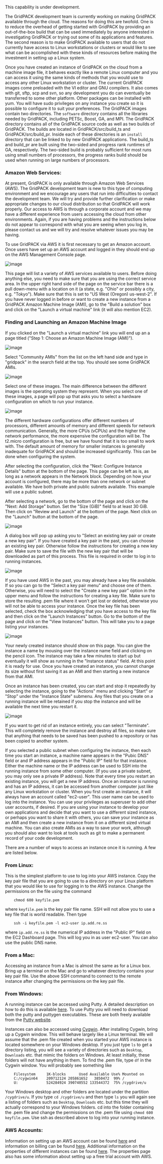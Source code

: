 This capability is under development.

The GridPACK development team is currently working on making GridPACK available
through the cloud. The reasons for doing this are twofold. One is to reduce the
overhead of getting started with GridPACK by providing an out-of-the-box build
that can be used immediately by anyone interested in investigating GridPACK or
trying out some of its applications and features. The second reason is to make
GridPACK available to users that do not currently have access to Linux
workstations or clusters or would like to see what can be accomplished with
these kinds of resources before making the investment in setting up a Linux
system.

Once you have created an instance of GridPACK on the cloud from a machine image
file, it behaves exactly like a remote Linux computer and you can access it
using the same kinds of methods that you would use to access any other Linux
workstation or cluster. The current GridPACK images come preloaded with the VI
editor and GNU compilers. It also comes with git, sftp, scp and svn, so any
development you do can eventually be transferred to some other platform. Other
packages can be installed with yum. You will have sudo privileges on any
instance you create so it is possible to configure it to suit your preferences.
The GridPACK images contain two directories. The `software` directory
contains all the libraries needed by GridPACK, including PETSc, Boost, GA, and
MPI. The GridPACK directory contains all of the GridPACK source code as well as
two builds of GridPACK. The builds are located in GridPACK/src/build_ts and
GridPACK/src/build_pr. Inside each of these directories is an
`install` directory that can be linked to by new GridPACK
applications. The build_ts and build_pr are built using the two-sided and
progress rank runtimes of GA, respectively. The two-sided build is probably
sufficient for most runs using small numbers of processors, the progress ranks
build should be used when running on large numbers of processors.

### Amazon Web Services:
At present, GridPACK is only available through Amazon Web Services (AWS). The
GridPACK development team is new to this type of computing environment and we
encourage any users that run into difficulties to contact the development team.
We will try and provide further clarification or make appropriate changes to our
cloud distribution so that GridPACK will work properly. Our access to AWS is
through a corporate account and we may have a different experience from users
accessing the cloud from other environments. Again, if you are having problems
and the instructions below do not appear to correspond with what you are seeing
when you log in, please contact us and we will try and resolve whatever issues
you may be having.

To use GridPACK via AWS it is first necessary to get an Amazon account. Once
users have set up an AWS account and logged in they should end up on the AWS
Management Console page.

![image](aws_images/AWS_Page.png)

This page will list a variety of AWS services available to users. Before doing
anything else, you need to make sure that you are using the correct service
area. In the upper right hand side of the page on the service bar there is a
pull down-menu with a location on it (a state, e.g. "Ohio" or possibly a city,
e.g. "Tokyo"). Make sure that this is set to
"US West (Oregon) us-west-2". If you have never logged in before or want to
create a new instance from a GridPACK Amazon Machine Image (AMI), go to the
"Build a solution" box and click on the "Launch a virtual machine" link (it will
also mention EC2).

### Finding and Launching an Amazon Machine Image
If you clicked on the "Launch a virtual machine" link you will end up an a page
titled ("Step 1: Choose an Amazon Machine Image (AMI)").

![image](aws_images/AWS_Step1.png)

Select "Community AMIs" from the list on the left hand side and type in
"gridpack" in the search field at the top. You should see some GridPACK AMIs.

![image](aws_images/AWS_Choose.png)

Select one of these images. The main difference between the different images is
the operating system they represent. When you select one of these images, a page
will pop up that asks you to select a hardware configuration on which to run
your instance.

![image](aws_images/AWS_Select.png)

The different hardware configurations offer different numbers of processors,
different amounts of memory and different speeds for network communication.
Generally, the more CPUs (vCPUs) and the higher the network performance, the
more expensive the configuration will be. The t2.micro
configuration is free, but we have found that it is too small to work with. The
default amount of memory for smaller instances is generally inadequate for
GridPACK and should be increased significantly. This can be done when
configuring the system.

After selecting the configuration, click the "Next: Configure Instance Details"
button at the bottom of the page. This page can be left as is, as long as a
network appears in the Network block. Depending on how your account is
configured, there may be more than one network or subnet available. We have both
private and public subnets available. This example will use a public subnet.

After selecting a network, go to the bottom of the page and click on the "Next:
Add Storage" button. Set the "Size (GiB)" field to at least 30 GiB. Then click
on "Review and Launch" at the bottom of the page. Next click on the "Launch"
button at the bottom of the page.

![image](aws_images/AWS_Config.png)

A dialog box will pop up asking you to "Select an existing key pair or create a
new key pair". If you have created a key pair in the past, you can choose an
existing key pair. Otherwise follow the instructions for creating a new key
pair. Make sure to save the file with the new key pair that will be downloaded
as part of this process. This file is required in order to log in to running
instances.

![image](aws_images/AWS_Key.png)

If you have used AWS in the past, you may already have a key file available. If
so you can go to the "Select a key pair menu" and choose one of them. Otherwise,
you will need to select the "Create a new key pair" option in the upper menu and
follow the instructions for creating a key file. Make sure to store the
resulting .pem file where it won't get lost or deleted, otherwise you will not
be able to access your instance. Once the key file has been selected, check the
box acknowledging that you have access to the key file and then click on the
"Launch Instances" button. Go to the bottom of the page and click on the "View
Instances" button. This will take you to a page listing your instances.

![image](aws_images/AWS_Instance.png)

Your newly created instance should show on this page. You can give the instance
a name by mousing over the instance name field and clicking on the pencil icon.
The instance may take a few minutes to start up but eventually it will show as
running in the "Instance status" field. At this point it is ready for use. Once
you have created an instance, you cannot change its size without first saving it
as an AMI and then starting a new instance from that AMI.

Once an instance has been created, you can start and stop it repeatedly by
selecting the instance, going to the "Actions" menu and clicking "Start" or
"Stop" under the "Instance State" submenu. Any files that you create on a
running instance will be retained if you stop the instance and will be available
the next time you restart it.

![image](aws_images/AWS_Stop.png)

If you want to get rid of an instance entirely, you can select "Terminate". This
will completely remove the instance and destroy all files, so make sure that
anything that needs to be saved has been pushed to a repository or has been
copied to another system.

If you selected a public subnet when configuring the instance, then each time
you start an instance, a machine name appears in the "Pubic DNS" field or and IP
address appears in the "Public IP" field for that instance. Either the machine
name or the IP address can be used to SSH into the running instance from some
other computer. (If you use a private subnet, you may only see a private IP
address). Note that every time you restart an existing instance, you will get a
new IP address. Once an instance is running and has an IP address, it can be
accessed from another computer just like any Linux workstation or cluster. When
you first create an instance, it will always have an account called "ec2-user".
This user name can be used to log into the instance. You can use your privileges
as superuser to add other user accounts, if desired. If you are using your
instance to develop your own applications and decide that you want to use a
different sized instance, or perhaps you want to share it with others, you can
save your instance as an AMI and then create a new instance from it on a
different sized virtual machine. You can also create AMIs as a way to save your
work, although you should also want to look at tools such as git to make
a permanent record of your code development.

There are a number of ways to access an instance once it is running. A few are
listed below.

### From Linux:
This is the simplest platform to use to log into your AWS instance. Copy the key
pair file that you are going to use to a directory on your Linux platform that
you would like to use for logging in to the AWS instance. Change the permissions
on the file using the command

```
    chmod 600 keyfile.pem
```

where `keyfile.pem` is the key pair file name. SSH will not allow
you to use a key file that is world readable. Then type

```
    ssh -i keyfile.pem -l ec2-user ip.add.re.ss
```

where `ip.add.re.ss` is the numerical IP address in the "Public IP"
field on the EC2 Dashboard page. This will log you in as user ec2-user. You can
also use the public DNS name.

### From a Mac:
Accessing an instance from a Mac is almost the same as for a Linux box. Bring up
a terminal on the Mac and go to whatever directory contains your key pair file.
Use the above SSH command to connect to the remote instance after changing the
permissions on the key pair file.

### From Windows:
A running instance can be accessed using Putty. A detailed description on how to
do this is available
[here](http://docs.aws.amazon.com/AWSEC2/latest/UserGuide/putty.html). To use
Putty you will need to download both the putty and puttygen executables. These
are both freely available from the [Putty website](http://www.putty.org/).

Instances can also be accessed using [Cygwin](https://www.cygwin.com/). After
installing Cygwin, bring up a Cygwin window. This will behave largely like a
Linux terminal. We will assume that the .pem file created when you started your
AWS instance is located somewhere on your Windows desktop. If you just type
`ls` to get a directory listing, you will see a variety of directories
such as `Desktop`, `Downloads` etc. that mimic the folders on
Windows. At least initially, these folders will not have anything in them. To
find the .pem file, type `df` in the Cygwin window. You will probably see
something like

```
    Filesystem     1K-blocks      Used Available Use% Mounted on
    C:/cygwin64    209712124 205861652   3850472  99% /
    U:             524284924 390740552 133544372  75% /cygdrive/u
```

Your Windows desktop and other folders are located under the partition
`/cygdrive/u`. If you type `cd /cygdrive/u` and then type
`ls` you will again see a listing of folders such as `Desktop`,
`Downloads` etc. but this time they will actually correspond to your
Windows folders. cd into the folder containing the .pem file and change the
permissions on the .pem file using `chmod 600 keyfile.pem`. Use ssh as
described above to log into your running instance.

### AWS Accounts:
Information on setting up an AWS account can be found
[here](https://aws.amazon.com/premiumsupport/knowledge-center/create-and-activate-aws-account/)
and information on billing can be found
[here](http://docs.aws.amazon.com/awsaccountbilling/latest/aboutv2/edit-payment-method.html).
Additional information on the properties of different instances can be
found [here](https://aws.amazon.com/ec2/instance-types/). The properties page
also has some information about setting up a free trial account with AWS.
